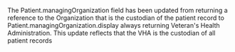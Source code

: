 The Patient.managingOrganization field has been updated from returning a reference to the Organization that is the custodian of the patient record to Patient.managingOrganization.display always returning Veteran's Health Administration.
This update reflects that the VHA is the custodian of all patient records
